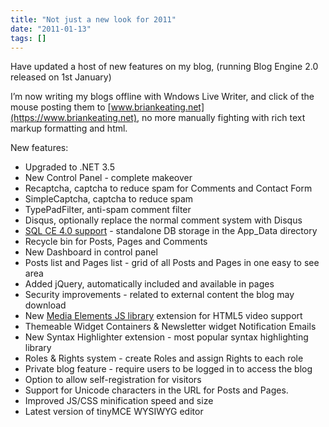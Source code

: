 ```yaml
---
title: "Not just a new look for 2011"
date: "2011-01-13"
tags: []
---
```


Have updated a host of new features on my blog, (running Blog Engine 2.0 released on 1st January)

I’m now writing my blogs offline with Wndows Live Writer, and click of the mouse posting them to [www.briankeating.net](https://www.briankeating.net), no more manually fighting with rich text markup formatting and html.

New features:

  * Upgraded to .NET 3.5
  * New Control Panel - complete makeover
  * Recaptcha, captcha to reduce spam for Comments and Contact Form
  * SimpleCaptcha, captcha to reduce spam
  * TypePadFilter, anti-spam comment filter
  * Disqus, optionally replace the normal comment system with Disqus
  * [SQL CE 4.0 support](http://weblogs.asp.net/scottgu/archive/2010/06/30/new-embedded-database-support-with-asp-net.aspx) \- standalone DB storage in the App_Data directory
  * Recycle bin for Posts, Pages and Comments
  * New Dashboard in control panel
  * Posts list and Pages list - grid of all Posts and Pages in one easy to see area
  * Added jQuery, automatically included and available in pages
  * Security improvements - related to external content the blog may download
  * New [Media Elements JS library](http://mediaelementjs.com/) extension for HTML5 video support
  * Themeable Widget Containers & Newsletter widget Notification Emails
  * New Syntax Highlighter extension - most popular syntax highlighting library
  * Roles & Rights system - create Roles and assign Rights to each role
  * Private blog feature - require users to be logged in to access the blog
  * Option to allow self-registration for visitors
  * Support for Unicode characters in the URL for Posts and Pages.
  * Improved JS/CSS minification speed and size
  * Latest version of tinyMCE WYSIWYG editor


